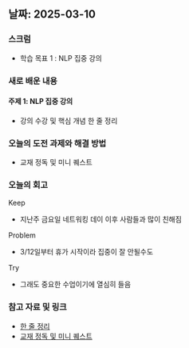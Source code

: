 ## 날짜: 2025-03-10

### 스크럼
- 학습 목표 1 : NLP 집중 강의

### 새로 배운 내용
#### 주제 1: NLP 집중 강의
- 강의 수강 및 핵심 개념 한 줄 정리

### 오늘의 도전 과제와 해결 방법
- 교재 정독 및 미니 퀘스트

### 오늘의 회고
Keep
- 지난주 금요일 네트워킹 데이 이후 사람들과 많이 친해짐

Problem
- 3/12일부터 휴가 시작이라 집중이 잘 안될수도

Try
- 그래도 중요한 수업이기에 열심히 들음

### 참고 자료 및 링크
- [한 줄 정리](https://www.notion.so/adapterz/7-1b2394a4806180e2a48eef328544034f)
- [교재 정독 및 미니 퀘스트](https://colab.research.google.com/drive/1Zlk3kFxQSmly6MOMib9Z2pjpRD_KCcDN?hl=ko)